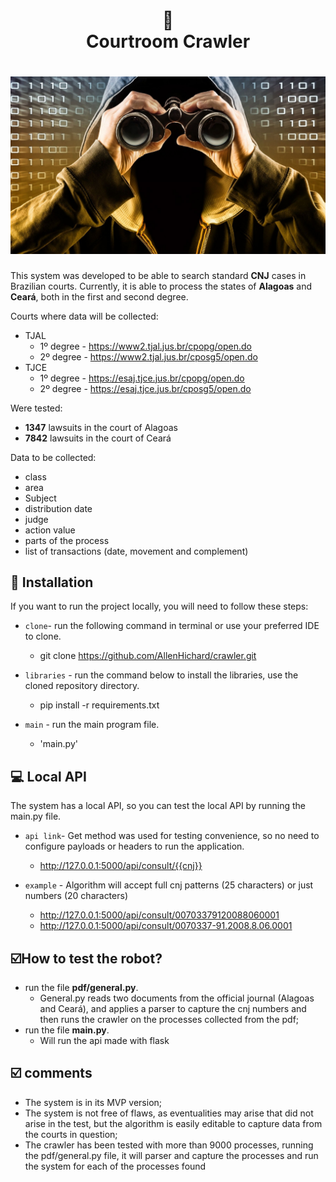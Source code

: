 <h1 align="center">
📄<br>Courtroom Crawler
</h1>

<h1 align="center">
  <img src="image/spy.jpg">
</h1>

This system was developed to be able to search standard **CNJ** cases in Brazilian courts. Currently, it is able to process the states of **Alagoas** and **Ceará**, both in the first and second degree.

Courts where data will be collected:

- TJAL
  - 1º degree - https://www2.tjal.jus.br/cpopg/open.do
  - 2º degree - https://www2.tjal.jus.br/cposg5/open.do
- TJCE
  - 1º degree - https://esaj.tjce.jus.br/cpopg/open.do
  - 2º degree - https://esaj.tjce.jus.br/cposg5/open.do 

Were tested:

- **1347** lawsuits in the court of Alagoas
- **7842** lawsuits in the court of Ceará

Data to be collected:

- class
- area
- Subject
- distribution date
- judge
- action value
- parts of the process
- list of transactions (date, movement and complement)


## 💈 Installation

If you want to run the project locally, you will need to follow these steps:

- `clone`- run the following command in terminal or use your preferred IDE to clone.
  - git clone https://github.com/AllenHichard/crawler.git


- `libraries` - run the command below to install the libraries, use the cloned repository directory.
  - pip install -r requirements.txt
  

- `main` - run the main program file.
  - 'main.py' 

## 💻 ️Local API

The system has a local API, so you can test the local API by running the main.py file.

- `api link`- Get method was used for testing convenience, so no need to configure payloads or headers to run the application.
  - http://127.0.0.1:5000/api/consult/{{cnj}}

- `example` - Algorithm will accept full cnj patterns (25 characters) or just numbers (20 characters)
  - http://127.0.0.1:5000/api/consult/00703379120088060001
  - http://127.0.0.1:5000/api/consult/0070337-91.2008.8.06.0001


## ☑️How to test the robot?

- run the file **pdf/general.py**.
  - General.py reads two documents from the official journal (Alagoas and Ceará), and applies a parser to capture the cnj numbers and then runs the crawler on the processes collected from the pdf;
- run the file **main.py**.
  - Will run the api made with flask

## ☑️ comments

- The system is in its MVP version;
- The system is not free of flaws, as eventualities may arise that did not arise in the test, but the algorithm is easily editable to capture data from the courts in question;
- The crawler has been tested with more than 9000 processes, running the pdf/general.py file, it will parser and capture the processes and run the system for each of the processes found

